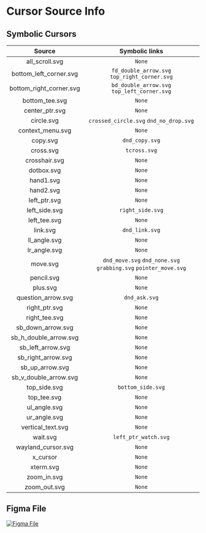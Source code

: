 # Cursor Source Info

## Symbolic Cursors

|         Source          |                         Symbolic links                          |
| :---------------------: | :-------------------------------------------------------------: |
|     all_scroll.svg      |                             `None`                              |
| bottom_left_corner.svg  |          `fd_double_arrow.svg` `top_right_corner.svg`           |
| bottom_right_corner.svg |           `bd_double_arrow.svg` `top_left_corner.svg`           |
|     bottom_tee.svg      |                             `None`                              |
|     center_ptr.svg      |                             `None`                              |
|       circle.svg        |             `crossed_circle.svg` `dnd_no_drop.svg`              |
|    context_menu.svg     |                             `None`                              |
|        copy.svg         |                         `dnd_copy.svg`                          |
|        cross.svg        |                          `tcross.svg`                           |
|      crosshair.svg      |                             `None`                              |
|       dotbox.svg        |                             `None`                              |
|        hand1.svg        |                             `None`                              |
|        hand2.svg        |                             `None`                              |
|      left_ptr.svg       |                             `None`                              |
|      left_side.svg      |                        `right_side.svg`                         |
|      left_tee.svg       |                             `None`                              |
|        link.svg         |                         `dnd_link.svg`                          |
|      ll_angle.svg       |                             `None`                              |
|      lr_angle.svg       |                             `None`                              |
|        move.svg         | `dnd_move.svg` `dnd_none.svg` `grabbing.svg` `pointer_move.svg` |
|       pencil.svg        |                             `None`                              |
|        plus.svg         |                             `None`                              |
|   question_arrow.svg    |                          `dnd_ask.svg`                          |
|      right_ptr.svg      |                             `None`                              |
|      right_tee.svg      |                             `None`                              |
|    sb_down_arrow.svg    |                             `None`                              |
|  sb_h_double_arrow.svg  |                             `None`                              |
|    sb_left_arrow.svg    |                             `None`                              |
|   sb_right_arrow.svg    |                             `None`                              |
|     sb_up_arrow.svg     |                             `None`                              |
|  sb_v_double_arrow.svg  |                             `None`                              |
|      top_side.svg       |                        `bottom_side.svg`                        |
|       top_tee.svg       |                             `None`                              |
|      ul_angle.svg       |                             `None`                              |
|      ur_angle.svg       |                             `None`                              |
|    vertical_text.svg    |                             `None`                              |
|        wait.svg         |                      `left_ptr_watch.svg`                       |
|   wayland_cursor.svg    |                             `None`                              |
|        x_cursor         |                             `None`                              |
|        xterm.svg        |                             `None`                              |
|       zoom_in.svg       |                             `None`                              |
|      zoom_out.svg       |                             `None`                              |

## Figma File

[![Figma File](https://imgur.com/x7Gy0B9.png)](https://www.figma.com/file/OZw8Ylb9xPFw9h1uZYSMFa/Mac-Cursor?node-id=0%3A1)
